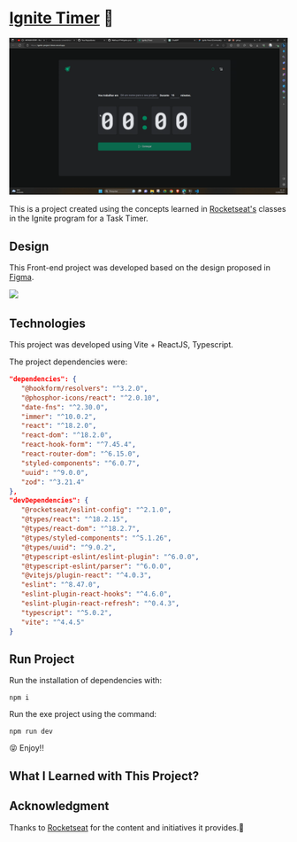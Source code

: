 # [Ignite Timer](https://ignite-project-timer.vercel.app/) 🚀

![project-01](img/animation.gif)

This is a project created using the concepts learned in [Rocketseat's](https://www.rocketseat.com.br/) classes in the Ignite program for a Task Timer.

## Design

This Front-end project was developed based on the design proposed in [Figma](https://www.figma.com/file/qa2C3PGh8DxuLfklUH0bb3/Ignite-Timer-(Community)?type=design&node-id=0%3A1&mode=design&t=oEUoOMqp03iGsUHg-1).

![](img/Figma.gif)

## Technologies

This project was developed using Vite + ReactJS, Typescript.

The project dependencies were:

```json
"dependencies": {
   "@hookform/resolvers": "^3.2.0",
   "@phosphor-icons/react": "^2.0.10",
   "date-fns": "^2.30.0",
   "immer": "^10.0.2",
   "react": "^18.2.0",
   "react-dom": "^18.2.0",
   "react-hook-form": "^7.45.4",
   "react-router-dom": "^6.15.0",
   "styled-components": "^6.0.7",
   "uuid": "^9.0.0",
   "zod": "^3.21.4"
},
"devDependencies": {
   "@rocketseat/eslint-config": "^2.1.0",
   "@types/react": "^18.2.15",
   "@types/react-dom": "^18.2.7",
   "@types/styled-components": "^5.1.26",
   "@types/uuid": "^9.0.2",
   "@typescript-eslint/eslint-plugin": "^6.0.0",
   "@typescript-eslint/parser": "^6.0.0",
   "@vitejs/plugin-react": "^4.0.3",
   "eslint": "^8.47.0",
   "eslint-plugin-react-hooks": "^4.6.0",
   "eslint-plugin-react-refresh": "^0.4.3",
   "typescript": "^5.0.2",
   "vite": "^4.4.5"
}
```

## Run Project

Run the installation of dependencies with:

```shell
npm i
```

Run the exe project using the command:

```shell
npm run dev
```

😝 Enjoy!!

## What I Learned with This Project?



## Acknowledgment

Thanks to [Rocketseat](https://www.rocketseat.com.br/) for the content and initiatives it provides.🚀
